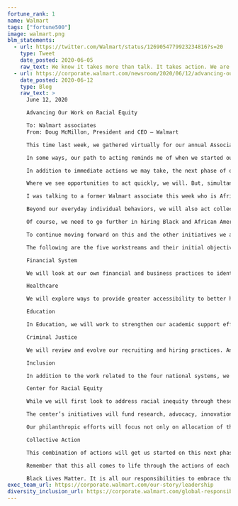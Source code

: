 ```yaml
---
fortune_rank: 1
name: Walmart
tags: ["fortune500"]
image: walmart.png
blm_statements:
  - url: https://twitter.com/Walmart/status/1269054779923234816?s=20
    type: Tweet
    date_posted: 2020-06-05
    raw_text: We know it takes more than talk. It takes action. We are taking steps to address racism head-on and accelerate change, including Walmart and the Walmart Foundation committing $100 million over five years so we can move forward, together.
  - url: https://corporate.walmart.com/newsroom/2020/06/12/advancing-our-work-on-racial-equity
    date_posted: 2020-06-12
    type: Blog
    raw_text: >
      June 12, 2020

      Advancing Our Work on Racial Equity

      To: Walmart associates
      From: Doug McMillon, President and CEO – Walmart

      This time last week, we gathered virtually for our annual Associates Week celebration. It wasn’t the same as being together in Bud Walton Arena, but it was great to recognize some tremendous associates and timely to set our expectations and share our plans related to racial equity. We’ve been encouraged by the strong response. Overwhelmingly, people expressed their support for the stance our company is taking on racial equity and on the commitment we made to act. It was especially great to see so many of you from across the company raise your hands to participate and be part of the effort to bring about change. This will take all of us and it starts with how we all do our jobs every day. I don’t want much time to go by without giving you an update so that’s the purpose of today’s note.

      In some ways, our path to acting reminds me of when we started our environmental and social sustainability efforts. People are seeking ways to help, volunteering their time and talents. And, like then, we have an enormous opportunity to use the scale of our business to make a difference. So, the work we’re starting leverages what we’ve learned from our approach to sustainability, women’s economic empowerment, fighting hunger, hiring veterans and other initiatives.

      In addition to immediate actions we may take, the next phase of our journey must start with listening and learning. Why? The systems we intend to influence for good are complex and long-standing. Absent those steps, we’ll rush to action, miss opportunities and waste energy. And if we do that, we’ll fail to achieve our goal: To help replace the structures of systemic racism, and build in their place frameworks of equity and justice that solidify our commitment to the belief that, without question, Black Lives Matter.

      Where we see opportunities to act quickly, we will. But, simultaneously, we’ll listen and learn. For many of you, that process has already started, and it likely intensified in recent weeks. My advice for each of us is to actively listen to each other, forgive well-intentioned questions or comments as we have what can be uncomfortable conversations, create a safe space for learning and be purposeful about what you read and listen to. Seek to learn. If you’re asking yourself, “What can I do?” or “What’s expected of me?”, I would suggest you focus on how you engage with your fellow associates every day. Start there.

      I was talking to a former Walmart associate this week who is African American. She told me stories about her time at Walmart and gave me examples of where “slight” injustices occurred but because she so much wanted to avoid playing the “race card” she didn’t speak up. And, the “slight” injustices piled up. How can you, as an anti-racist ally, create an environment where Blacks and African Americans, Hispanics and Latinos, Asians, Native Americans, LGBTQ, those with disabilities and women, don’t feel it’s a big decision to speak up? Let’s create a supportive, trustful environment where people can share how they’re feeling, so “small” issues don’t stack up.

      Beyond our everyday individual behaviors, we will also act collectively as a company. We will create a more diverse and inclusive team at Walmart at every level. As a company that started in 1962, we aren’t just starting today. We currently have more than 352,000 Black and African American associates in the U.S. – 21.5% of our workforce. Overall, 46.5% of our associates and 34% of our management are people of color. We have continued to increase our overall hiring of Black and African American associates, as well. In the last year, 28% of our new hires were Black or African American, and overall, 54% of new hires were people of color.

      Of course, we need to go further in hiring Black and African American associates across all levels and positions. And we need to ensure they are remaining with us and growing in their careers. We are encouraged by what we’re seeing in terms of growth and development specific to the Live Better U program given, since the launch of the program in 2018, 47% of our participants are associates of color. We want to ensure continued internal movement for Black, African American, and other diverse associates through the talent pipeline, so we will be deliberate about development opportunities. This will include kicking off new development programs for those associates, as well as posting all positions up to and including Vice President level. We will also focus on transparency in our practices and are committed to fair pay. Finally, we will be focused on listening, learning and elevating the voices of our Black and African American associates, ensuring that we drive changes that will lead to creating a Walmart where everyone feels included, valued, and has the equal opportunity for growth, development, rewards and impact.

      To continue moving forward on this and the other initiatives we announced last week, we have begun designing teams to provide structure to the work and to begin organizing the approach. The first team we’ve established is a small group who will oversee the process, the development of strategies, and the resourcing of the work? That group will include me, Donna Morris, Ben Hasan, Dacona Smith, Latriece Watkins, Dan Bartlett and Rachel Brand. These leaders will provide guidance and support to five workstreams, four of which are related to national systems of finance, healthcare, education and criminal justice, and a fifth focused on inclusion within our company. In turn, each of these workstreams will be supported by teams of associates. Their job will be to listen and learn from other associates as well as thought leaders from outside Walmart so that they can identify and ultimately implement initiatives that will move us closer to our goals. We will share the names of the leaders for each workstream soon.

      The following are the five workstreams and their initial objectives:

      Financial System

      We will look at our own financial and business practices to identify the overlaps in areas like minority supplier and marketplace seller development to identify initiatives that will help create greater opportunities for minority-owned businesses. We’ll also look for opportunities to influence how access to capital works beyond Walmart.

      Healthcare

      We will explore ways to provide greater accessibility to better health and wellness through our existing businesses like pharmacy and, increasingly, our digital capabilities and our Walmart Health Clinics as we grow them. This group will look for places to improve for our own associates as well as customers.

      Education

      In Education, we will work to strengthen our academic support efforts such as Live Better U and creating broader and deeper ties through our recruiting programs with Historically Black Colleges and Universities.

      Criminal Justice

      We will review and evolve our recruiting and hiring practices. An important component of this will take place in the criminal justice workstream. This group will be responsible for reviewing and evolving our hiring process to ensure non-violent, formerly incarcerated applicants are appropriately considered as they enter the workforce and focus on successfully onboarding those associates.

      Inclusion

      In addition to the work related to the four national systems, we will continue our efforts to build a more inclusive company, globally, with Richard Mayfield continuing in his leadership role of our Inclusion Council.

      Center for Racial Equity

      While we will first look to address racial inequity through these business initiatives, we will also extend and accelerate our impact on society through the new center for racial equity. One of the center’s primary responsibilities will be to direct the \$100 million commitment to support philanthropic initiatives that complement Walmart initiatives to shape the four national systems we’ve identified above.

      The center’s initiatives will fund research, advocacy, innovation of practices and tools, stakeholder convening and support the work of Black philanthropic leaders and organizations that serve Black communities. The center will also provide counsel across Walmart to increase understanding and improve efforts that promote equity and address the structural racism that persists in America.

      Our philanthropic efforts will focus not only on allocation of the $100 million, we will also seek to expand our network to better reach organizations led by people of color, particularly African American-led organizations. We will stand up the center within our Walmart.org team in the coming weeks. As we do, we will aim to be transparent around the center’s mission, its work, and the plans for allocating the $100 million.

      Collective Action

      This combination of actions will get us started on this next phase of our journey in support of racial justice and equity. We will continue to benefit from the many ideas and insights we have received and notes of interest from associates across Walmart who want to contribute to this work. We will also be providing opportunities for participation through listening sessions and surveys.

      Remember that this all comes to life through the actions of each one of us - in our stores, Sam’s Clubs, distribution and fulfillment centers and in communities across this country. Our collective beliefs and behaviors will make the difference.

      Black Lives Matter. It is all our responsibilities to embrace that fact in what we say and what we do. There’s no way to live our values if we don’t. So, let’s push ourselves even harder to create an inclusive and equitable culture at Walmart – for each other, for our customers and for our communities. Thank you for doing your part.
exec_team_url: https://corporate.walmart.com/our-story/leadership
diversity_inclusion_url: https://corporate.walmart.com/global-responsibility/diversity-equity-and-inclusion
---
```

